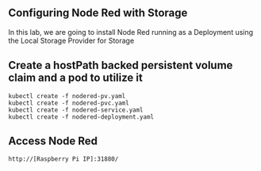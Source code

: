 ## Configuring Node Red with Storage

In this lab, we are going to install Node Red running as a Deployment using the Local Storage Provider for Storage

## Create a hostPath backed persistent volume claim and a pod to utilize it

    kubectl create -f nodered-pv.yaml
    kubectl create -f nodered-pvc.yaml
    kubectl create -f nodered-service.yaml
    kubectl create -f nodered-deployment.yaml


## Access Node Red

    http://[Raspberry Pi IP]:31880/
